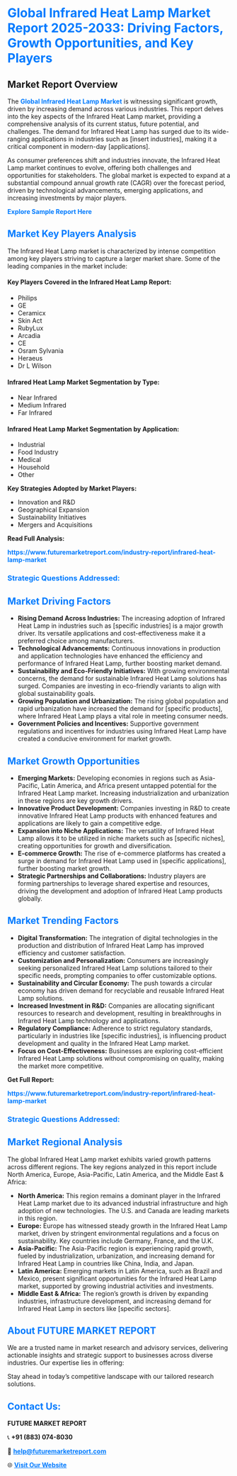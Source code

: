 <h1 style="color: #007BFF;">Global Infrared Heat Lamp Market Report 2025-2033: Driving Factors, Growth Opportunities, and Key Players</h1>

<section id="overview">
<h2>Market Report Overview</h2>
<p>The <a href="https://www.futuremarketreport.com/industry-report/infrared-heat-lamp-market" style="color: #007BFF; text-decoration: none;"><strong>Global Infrared Heat Lamp Market</strong></a> is witnessing significant growth, driven by increasing demand across various industries. This report delves into the key aspects of the Infrared Heat Lamp market, providing a comprehensive analysis of its current status, future potential, and challenges. The demand for Infrared Heat Lamp has surged due to its wide-ranging applications in industries such as [insert industries], making it a critical component in modern-day [applications].</p>
<p>As consumer preferences shift and industries innovate, the Infrared Heat Lamp market continues to evolve, offering both challenges and opportunities for stakeholders. The global market is expected to expand at a substantial compound annual growth rate (CAGR) over the forecast period, driven by technological advancements, emerging applications, and increasing investments by major players.</p>
</section>

<section id="overview">
<p><a href="https://www.futuremarketreport.com/request-sample/reportId=97751" style="color: #007BFF; text-decoration: none;"><strong>Explore Sample Report Here</strong></a></p>
</section>

<section id="key-players">
<h2 style="color: #007BFF;">Market Key Players Analysis</h2>
<p>The Infrared Heat Lamp market is characterized by intense competition among key players striving to capture a larger market share. Some of the leading companies in the market include:</p>
<h4>Key Players Covered in the Infrared Heat Lamp Report:</h4>
<ul><li>Philips</li><li>GE</li><li>Ceramicx</li><li>Skin Act</li><li>RubyLux</li><li>Arcadia</li><li>CE</li><li>Osram Sylvania</li><li>Heraeus</li><li>Dr L Wilson</li></ul>
<h4>Infrared Heat Lamp Market Segmentation by Type:</h4>
<ul><li>Near Infrared</li><li>Medium Infrared</li><li>Far Infrared</li></ul>

<h4>Infrared Heat Lamp Market Segmentation by Application:</h4>
<ul><li>Industrial</li><li>Food Industry</li><li>Medical</li><li>Household</li><li>Other</li></ul>
<p><strong>Key Strategies Adopted by Market Players:</strong></p>
<ul>
<li>Innovation and R&D</li>
<li>Geographical Expansion</li>
<li>Sustainability Initiatives</li>
<li>Mergers and Acquisitions</li>
</ul>
</section>

<section>
<p><strong>Read Full Analysis: </strong></p><a href="https://www.futuremarketreport.com/industry-report/infrared-heat-lamp-market" style="color: #007BFF; text-decoration: none;"><strong>https://www.futuremarketreport.com/industry-report/infrared-heat-lamp-market</strong></a>
<h3 style="color: #007BFF;">Strategic Questions Addressed:</h3>
</section>

<section id="driving-factors">
<h2 style="color: #007BFF;">Market Driving Factors</h2>
<ul>
<li><strong>Rising Demand Across Industries:</strong> The increasing adoption of Infrared Heat Lamp in industries such as [specific industries] is a major growth driver. Its versatile applications and cost-effectiveness make it a preferred choice among manufacturers.</li>
<li><strong>Technological Advancements:</strong> Continuous innovations in production and application technologies have enhanced the efficiency and performance of Infrared Heat Lamp, further boosting market demand.</li>
<li><strong>Sustainability and Eco-Friendly Initiatives:</strong> With growing environmental concerns, the demand for sustainable Infrared Heat Lamp solutions has surged. Companies are investing in eco-friendly variants to align with global sustainability goals.</li>
<li><strong>Growing Population and Urbanization:</strong> The rising global population and rapid urbanization have increased the demand for [specific products], where Infrared Heat Lamp plays a vital role in meeting consumer needs.</li>
<li><strong>Government Policies and Incentives:</strong> Supportive government regulations and incentives for industries using Infrared Heat Lamp have created a conducive environment for market growth.</li>
</ul>
</section>

<section id="growth-opportunities">
<h2 style="color: #007BFF;">Market Growth Opportunities</h2>
<ul>
<li><strong>Emerging Markets:</strong> Developing economies in regions such as Asia-Pacific, Latin America, and Africa present untapped potential for the Infrared Heat Lamp market. Increasing industrialization and urbanization in these regions are key growth drivers.</li>
<li><strong>Innovative Product Development:</strong> Companies investing in R&D to create innovative Infrared Heat Lamp products with enhanced features and applications are likely to gain a competitive edge.</li>
<li><strong>Expansion into Niche Applications:</strong> The versatility of Infrared Heat Lamp allows it to be utilized in niche markets such as [specific niches], creating opportunities for growth and diversification.</li>
<li><strong>E-commerce Growth:</strong> The rise of e-commerce platforms has created a surge in demand for Infrared Heat Lamp used in [specific applications], further boosting market growth.</li>
<li><strong>Strategic Partnerships and Collaborations:</strong> Industry players are forming partnerships to leverage shared expertise and resources, driving the development and adoption of Infrared Heat Lamp products globally.</li>
</ul>
</section>

<section id="trending-factors">
<h2 style="color: #007BFF;">Market Trending Factors</h2>
<ul>
<li><strong>Digital Transformation:</strong> The integration of digital technologies in the production and distribution of Infrared Heat Lamp has improved efficiency and customer satisfaction.</li>
<li><strong>Customization and Personalization:</strong> Consumers are increasingly seeking personalized Infrared Heat Lamp solutions tailored to their specific needs, prompting companies to offer customizable options.</li>
<li><strong>Sustainability and Circular Economy:</strong> The push towards a circular economy has driven demand for recyclable and reusable Infrared Heat Lamp solutions.</li>
<li><strong>Increased Investment in R&D:</strong> Companies are allocating significant resources to research and development, resulting in breakthroughs in Infrared Heat Lamp technology and applications.</li>
<li><strong>Regulatory Compliance:</strong> Adherence to strict regulatory standards, particularly in industries like [specific industries], is influencing product development and quality in the Infrared Heat Lamp market.</li>
<li><strong>Focus on Cost-Effectiveness:</strong> Businesses are exploring cost-efficient Infrared Heat Lamp solutions without compromising on quality, making the market more competitive.</li>
</ul>
</section>

<section>
<p><strong>Get Full Report: </strong></p><a href="https://www.futuremarketreport.com/industry-report/infrared-heat-lamp-market" style="color: #007BFF; text-decoration: none;"><strong>https://www.futuremarketreport.com/industry-report/infrared-heat-lamp-market</strong></a>
<h3 style="color: #007BFF;">Strategic Questions Addressed:</h3>
</section>


<section id="regional-analysis">
<h2 style="color: #007BFF;">Market Regional Analysis</h2>
<p>The global Infrared Heat Lamp market exhibits varied growth patterns across different regions. The key regions analyzed in this report include North America, Europe, Asia-Pacific, Latin America, and the Middle East & Africa:</p>
<ul>
<li><strong>North America:</strong> This region remains a dominant player in the Infrared Heat Lamp market due to its advanced industrial infrastructure and high adoption of new technologies. The U.S. and Canada are leading markets in this region.</li>
<li><strong>Europe:</strong> Europe has witnessed steady growth in the Infrared Heat Lamp market, driven by stringent environmental regulations and a focus on sustainability. Key countries include Germany, France, and the U.K.</li>
<li><strong>Asia-Pacific:</strong> The Asia-Pacific region is experiencing rapid growth, fueled by industrialization, urbanization, and increasing demand for Infrared Heat Lamp in countries like China, India, and Japan.</li>
<li><strong>Latin America:</strong> Emerging markets in Latin America, such as Brazil and Mexico, present significant opportunities for the Infrared Heat Lamp market, supported by growing industrial activities and investments.</li>
<li><strong>Middle East & Africa:</strong> The region’s growth is driven by expanding industries, infrastructure development, and increasing demand for Infrared Heat Lamp in sectors like [specific sectors].</li>
</ul>
</section>

<footer>
<h2 style="color: #007BFF;">About FUTURE MARKET REPORT</h2>
<p>We are a trusted name in market research and advisory services, delivering actionable insights and strategic support to businesses across diverse industries. Our expertise lies in offering:</p>

<p>Stay ahead in today’s competitive landscape with our tailored research solutions.</p>

<h2 style="color: #007BFF;">Contact Us:</h2>
<p><strong>FUTURE MARKET REPORT</strong></p>
<p>📞 <strong>+91 (883) 074-8030</strong></p>
<p>📧 <strong><a href="mailto:help@futuremarketreport.com" style="color: #007BFF;">help@futuremarketreport.com</a></strong></p>
<p>🌐 <strong><a href="https://www.futuremarketreport.com/" style="color: #007BFF;">Visit Our Website</a></strong></p>
</footer>